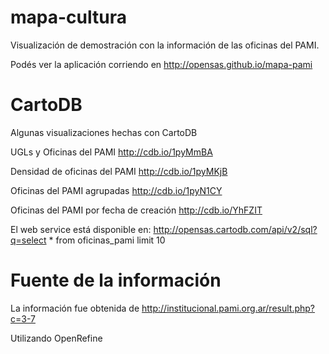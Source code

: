 mapa-cultura
============

Visualización de demostración con la información de las oficinas del PAMI.

Podés ver la aplicación corriendo en http://opensas.github.io/mapa-pami

CartoDB
=======

Algunas visualizaciones hechas con CartoDB

UGLs y Oficinas del PAMI
http://cdb.io/1pyMmBA

Densidad de oficinas del PAMI
http://cdb.io/1pyMKjB

Oficinas del PAMI agrupadas
http://cdb.io/1pyN1CY


Oficinas del PAMI por fecha de creación
http://cdb.io/YhFZIT

El web service está disponible en:
http://opensas.cartodb.com/api/v2/sql?q=select * from oficinas_pami limit 10

Fuente de la información
========================

La información fue obtenida de http://institucional.pami.org.ar/result.php?c=3-7

Utilizando OpenRefine
